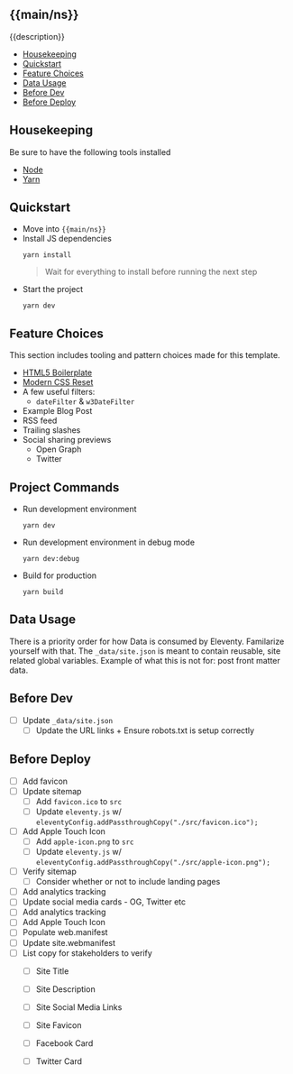 ##  {{main/ns}}


{{description}}

- [Housekeeping]
- [Quickstart]
- [Feature Choices]
- [Data Usage]
- [Before Dev]
- [Before Deploy]


## Housekeeping

Be sure to have the following tools installed

- [Node]
- [Yarn]

## Quickstart

- Move into `{{main/ns}}`
- Install JS dependencies
  ```command
  yarn install
  ```
  > Wait for everything to install before running the next step
- Start the project
  ```command
  yarn dev
  ```

## Feature Choices

This section includes tooling and pattern choices made for this template.

- [HTML5 Boilerplate]
- [Modern CSS Reset]
- A few useful filters:
  - `dateFilter` & `w3DateFilter`
- Example Blog Post
- RSS feed
- Trailing slashes
- Social sharing previews
  - Open Graph
  - Twitter

## Project Commands

- Run development environment
  ```command
  yarn dev
  ```
- Run development environment in debug mode
  ```command
  yarn dev:debug
  ```
- Build for production
  ```command
  yarn build
  ```

## Data Usage

There is a priority order for how Data is consumed by Eleventy.  Familarize yourself with that.  The `_data/site.json` is meant to contain reusable, site related global variables.  Example of what this is not for:  post front matter data.

## Before Dev

- [ ] Update `_data/site.json`
  - [ ] Update the URL links + Ensure robots.txt is setup correctly

## Before Deploy

- [ ] Add favicon
- [ ] Update sitemap
  - [ ] Add `favicon.ico` to `src`
  - [ ] Update `eleventy.js` w/ `eleventyConfig.addPassthroughCopy("./src/favicon.ico");`
- [ ] Add Apple Touch Icon
  - [ ] Add `apple-icon.png` to `src`
  - [ ] Update `eleventy.js` w/ `eleventyConfig.addPassthroughCopy("./src/apple-icon.png");`
- [ ] Verify sitemap
  - [ ] Consider whether or not to include landing pages
- [ ] Add analytics tracking
- [ ] Update social media cards - OG, Twitter etc
- [ ] Add analytics tracking
- [ ] Add Apple Touch Icon
- [ ] Populate web.manifest
- [ ] Update site.webmanifest
- [ ] List copy for stakeholders to verify
  - [ ] Site Title
  - [ ] Site Description
  - [ ] Site Social Media Links
  - [ ] Site Favicon
  - [ ] Facebook Card
  - [ ] Twitter Card



[Housekeeping]: #housekeeping
[Quickstart]: #quickstart
[Feature Choices]: #feature-choices
[Data Usage]: #data-usage
[Before Dev]: #before-dev
[Before Deploy]: #before-deploy



[Eleventy]: https://www.11ty.dev/
[Node]: https://nodejs.org/en/
[Yarn]: https://yarnpkg.com/getting-started/install
[HTML5 Boilerplate]: https://html5boilerplate.com/
[Modern CSS Reset]: https://github.com/andy-piccalilli/modern-css-reset
